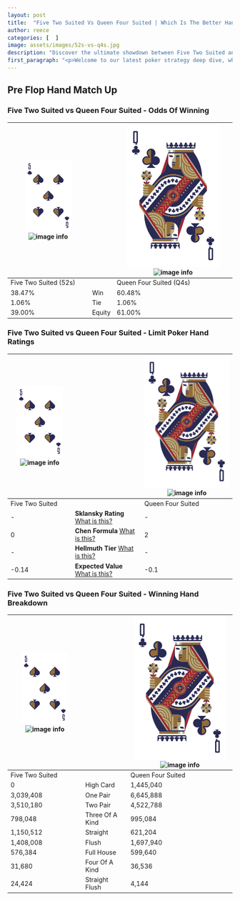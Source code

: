 ```yaml
---
layout: post
title:  "Five Two Suited Vs Queen Four Suited | Which Is The Better Hand In Poker? A Complete Guide"
author: reece
categories: [  ]
image: assets/images/52s-vs-q4s.jpg
description: "Discover the ultimate showdown between Five Two Suited and Queen Four Suited in poker! Uncover the odds, strategies, and scenarios where one hand triumphs over the other. Get ready to up your poker game with this thrilling analysis."
first_paragraph: "<p>Welcome to our latest poker strategy deep dive, where we're pitting two distinct hands against each other in a high-stakes showdown: Five Two Suited vs Queen Four Suited.</p><p>In the dynamic world of poker, every decision counts, and knowing which hand holds the upper hand is key to your success at the table.</p><p>In this article, we'll dissect these two hands, explore the scenarios where one dominates the other, and equip you with the knowledge to make strategic choices that can tip the odds in your favor.</p><p>Get ready to unravel the intriguing dynamics of these poker hands and elevate your game to new heights.</p>"
---
```




[comment]: # (sp0)

## Pre Flop Hand Match Up

<div class="table hand-ratings" markdown="1"> 



### Five Two Suited vs Queen Four Suited - Odds Of Winning


    
| ![image info](assets/images/hand1/5.png) ![image info](assets/images/hand1/2s.png) |  | ![image info](assets/images/hand2/Q.png) ![image info](assets/images/hand2/4s.png) |
| -------- | -------- | -------- |
| Five Two Suited (52s) |  | Queen Four Suited (Q4s) |
| 38.47% | Win | 60.48% |
| 1.06% | Tie | 1.06% |
| 39.00% | Equity | 61.00% |




[comment]: # (sp1)



### Five Two Suited vs Queen Four Suited - Limit Poker Hand Ratings


    
| ![image info](assets/images/hand1/5.png) ![image info](assets/images/hand1/2s.png) |  | ![image info](assets/images/hand2/Q.png) ![image info](assets/images/hand2/4s.png) |
| -------- | -------- | -------- |
| Five Two Suited |  | Queen Four Suited |
| - | **Sklansky Rating** [What is this?](/sklansky-rating-explained) | - |
| 0 | **Chen Formula** [What is this?](/chen-formula-explained) | 2 |
| - | **Hellmuth Tier** [What is this?](/Hellmuth-tier-explained) | - |
| -0.14 | **Expected Value** [What is this?](/expected-value-explained) | -0.1 |




[comment]: # (sp2)



### Five Two Suited vs Queen Four Suited - Winning Hand Breakdown


    
| ![image info](assets/images/hand1/5.png) ![image info](assets/images/hand1/2s.png) |  | ![image info](assets/images/hand2/Q.png) ![image info](assets/images/hand2/4s.png) |
| -------- | -------- | -------- |
| Five Two Suited |  | Queen Four Suited |
| 0 | High Card | 1,445,040 |
| 3,039,408 | One Pair | 6,645,888 |
| 3,510,180 | Two Pair | 4,522,788 |
| 798,048 | Three Of A Kind | 995,084 |
| 1,150,512 | Straight | 621,204 |
| 1,408,008 | Flush | 1,697,940 |
| 576,384 | Full House | 599,640 |
| 31,680 | Four Of A Kind | 36,536 |
| 24,424 | Straight Flush | 4,144 |




[comment]: # (sp3)



</div>

[comment]: # (sp4)



[comment]: # (sp5)

